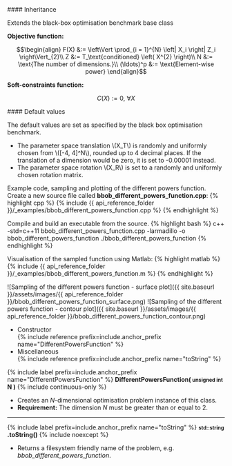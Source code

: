 <div class="custom-callout custom-callout-info">
#### Inheritance

Extends the black-box optimisation benchmark base class
</div>

**Objective function:**

$$\begin{align}
F(X) &:= \left\Vert \prod_{i = 1}^{N} \left| X_i \right| Z_i \right\Vert_{2}\\
Z &:= T_\text{conditioned} \left( X^{2} \right)\\
N &:= \text{The number of dimensions.}\\
(\ldots)^p &:= \text{Element-wise power}
\end{align}$$

**Soft-constraints function:**

$$C(X) := 0, \ \forall X$$

<div class="custom-callout custom-callout-info">
#### Default values

The default values are set as specified by the black box optimisation benchmark.

- The parameter space translation \\(X_T\\) is randomly and uniformly chosen from \\([-4, 4]^N\\), rounded up to 4 decimal places. If the translation of a dimension would be zero, it is set to -0.00001 instead.
- The parameter space rotation \\(X_R\\) is set to a randomly and uniformly chosen rotation matrix.
</div>

Example code, sampling and plotting of the different powers function.
Create a new source file called **bbob_different_powers_function.cpp**:
{% highlight cpp %}
{% include {{ api_reference_folder }}/_examples/bbob_different_powers_function.cpp %}
{% endhighlight %}

Compile and build an executable from the source.
{% highlight bash %}
c++ -std=c++11 bbob_different_powers_function.cpp -larmadillo -o bbob_different_powers_function
./bbob_different_powers_function
{% endhighlight %}

Visualisation of the sampled function using Matlab:
{% highlight matlab %}
{% include {{ api_reference_folder }}/_examples/bbob_different_powers_function.m %}
{% endhighlight %}

![Sampling of the different powers function - surface plot]({{ site.baseurl }}/assets/images/{{ api_reference_folder }}/bbob_different_powers_function_surface.png)
![Sampling of the different powers function - contour plot]({{ site.baseurl }}/assets/images/{{ api_reference_folder }}/bbob_different_powers_function_contour.png)

- Constructor<br>
  {% include reference prefix=include.anchor_prefix name="DifferentPowersFunction" %}
- Miscellaneous<br>
  {% include reference prefix=include.anchor_prefix name="toString" %}

{% include label prefix=include.anchor_prefix name="DifferentPowersFunction" %}
**DifferentPowersFunction( <small>unsigned int</small> N )** {% include continuous-only %}

- Creates an *N*-dimensional optimisation problem instance of this class.
- **Requirement:** The dimension *N* must be greater than or equal to 2.

---
{% include label prefix=include.anchor_prefix name="toString" %}
**<small>std::string</small> .toString()** {% include noexcept %}

- Returns a filesystem friendly name of the problem, e.g. *bbob_different_powers_function*.
